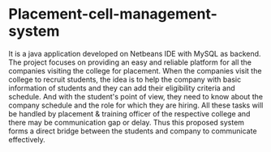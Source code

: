 # Placement-cell-management-system
It is a java application developed on Netbeans IDE with MySQL as backend. The project focuses on providing an easy and reliable platform for all the companies visiting the college for placement.
When the companies visit the college to recruit students, the idea is to help the company with basic information of students and they can add their eligibility criteria and schedule.
And with the student's point of view, they need to know about the company schedule and the role for which they are hiring.
All these tasks will be handled by placement & training officer of the respective college and there may be communication gap or delay.
Thus this proposed system forms a direct bridge between the students and company to communicate effectively.
